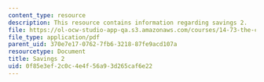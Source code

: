 ```yaml
---
content_type: resource
description: This resource contains information regarding savings 2.
file: https://ol-ocw-studio-app-qa.s3.amazonaws.com/courses/14-73-the-challenge-of-world-poverty-spring-2011/0f85e3ef2c0c4e4f56a93d265caf6e22_MIT14_73S11_Lec21_slides.pdf
file_type: application/pdf
parent_uid: 370e7e17-0762-7fb6-3218-87fe9acd107a
resourcetype: Document
title: Savings 2
uid: 0f85e3ef-2c0c-4e4f-56a9-3d265caf6e22
---
```

